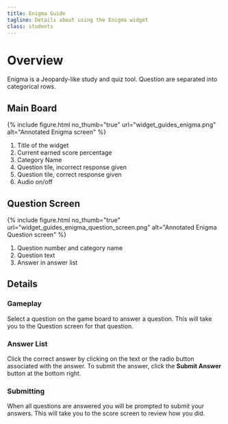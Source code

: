 ```yaml
---
title: Enigma Guide
tagline: Details about using the Enigma widget
class: students
---
```

# Overview

Enigma is a Jeopardy-like study and quiz tool. Question are separated into categorical rows.

## Main Board

{% include figure.html
	no_thumb="true"
	url="widget_guides_enigma.png"
	alt="Annotated Enigma screen"
%}

1. Title of the widget
2. Current earned score percentage
3. Category Name
4. Question tile, incorrect response given
5. Question tile, correct response given
6. Audio on/off

## Question Screen

{% include figure.html
	no_thumb="true"
	url="widget_guides_enigma_question_screen.png"
	alt="Annotated Enigma Question screen"
%}

1. Question number and category name
2. Question text
3. Answer in answer list

## Details

### Gameplay

Select a question on the game board to answer a question. This will take you to the Question screen for that question.

### Answer List

Click the correct answer by clicking on the text or the radio button associated with the answer. To submit the answer, click the **Submit Answer** button at the bottom right.

### Submitting

When all questions are answered you will be prompted to submit your answers. This will take you to the score screen to review how you did.

